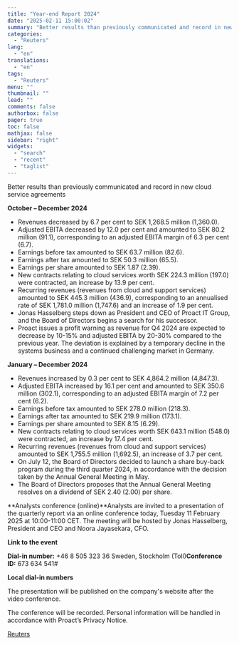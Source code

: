 ```yaml
---
title: "Year-end Report 2024"
date: "2025-02-11 15:00:02"
summary: "Better results than previously communicated and record in new cloud service agreementsOctober – December 2024Revenues decreased by 6.7 per cent to SEK 1,268.5 million (1,360.0).Adjusted EBITA decreased by 12.0 per cent and amounted to SEK 80.2 million (91.1), corresponding to an adjusted EBITA margin of 6.3 per cent (6.7).Earnings before..."
categories:
  - "Reuters"
lang:
  - "en"
translations:
  - "en"
tags:
  - "Reuters"
menu: ""
thumbnail: ""
lead: ""
comments: false
authorbox: false
pager: true
toc: false
mathjax: false
sidebar: "right"
widgets:
  - "search"
  - "recent"
  - "taglist"
---
```


Better results than previously communicated and record in new cloud service agreements

**October – December 2024**

* Revenues decreased by 6.7 per cent to SEK 1,268.5 million (1,360.0).
* Adjusted EBITA decreased by 12.0 per cent and amounted to SEK 80.2 million (91.1), corresponding to an adjusted EBITA margin of 6.3 per cent (6.7).
* Earnings before tax amounted to SEK 63.7 million (82.6).
* Earnings after tax amounted to SEK 50.3 million (65.5).
* Earnings per share amounted to SEK 1.87 (2.39).
* New contracts relating to cloud services worth SEK 224.3 million (197.0) were contracted, an increase by 13.9 per cent.
* Recurring revenues (revenues from cloud and support services) amounted to SEK 445.3 million (436.9), corresponding to an annualised rate of SEK 1,781.0 million (1,747.6) and an increase of 1.9 per cent.
* Jonas Hasselberg steps down as President and CEO of Proact IT Group, and the Board of Directors begins a search for his successor.
* Proact issues a profit warning as revenue for Q4 2024 are expected to decrease by 10-15% and adjusted EBITA by 20-30% compared to the previous year. The deviation is explained by a temporary decline in the systems business and a continued challenging market in Germany.

**January – December 2024**

* Revenues increased by 0.3 per cent to SEK 4,864.2 million (4,847.3).
* Adjusted EBITA increased by 16.1 per cent and amounted to SEK 350.6 million (302.1), corresponding to an adjusted EBITA margin of 7.2 per cent (6.2).
* Earnings before tax amounted to SEK 278.0 million (218.3).
* Earnings after tax amounted to SEK 219.9 million (173.1).
* Earnings per share amounted to SEK 8.15 (6.29).
* New contracts relating to cloud services worth SEK 643.1 million (548.0) were contracted, an increase by 17.4 per cent.
* Recurring revenues (revenues from cloud and support services) amounted to SEK 1,755.5 million (1,692.5), an increase of 3.7 per cent.
* On July 12, the Board of Directors decided to launch a share buy-back program during the third quarter 2024, in accordance with the decision taken by the Annual General Meeting in May.
* The Board of Directors proposes that the Annual General Meeting resolves on a dividend of SEK 2.40 (2.00) per share.

**Analysts conference (online)**Analysts are invited to a presentation of the quarterly report via an online conference today, Tuesday 11 February 2025 at 10:00-11:00 CET. The meeting will be hosted by Jonas Hasselberg, President and CEO and Noora Jayasekara, CFO.

**Link to the event**

**Dial-in number:** +46 8 505 323 36 Sweden, Stockholm (Toll)**Conference ID:** 673 634 541#

**Local dial-in numbers**

The presentation will be published on the company's website after the video conference.

The conference will be recorded. Personal information will be handled in accordance with Proact’s Privacy Notice.

[Reuters](https://www.tradingview.com/news/reuters.com,2025-02-11:newsml_MFN9SC53g:0-year-end-report-2024/)
